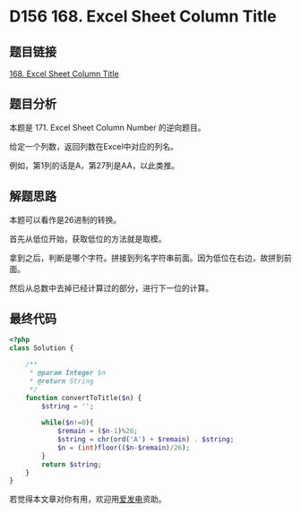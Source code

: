 # D156 168. Excel Sheet Column Title

## 题目链接

[168. Excel Sheet Column Title](https://leetcode.com/problems/excel-sheet-column-title/)

## 题目分析

本题是 171. Excel Sheet Column Number 的逆向题目。

给定一个列数，返回列数在Excel中对应的列名。

 例如，第1列的话是A，第27列是AA，以此类推。

## 解题思路

本题可以看作是26进制的转换。

首先从低位开始，获取低位的方法就是取模。

拿到之后，判断是哪个字符。拼接到列名字符串前面。因为低位在右边，故拼到前面。

然后从总数中去掉已经计算过的部分，进行下一位的计算。

## 最终代码

```php
<?php
class Solution {

    /**
     * @param Integer $n
     * @return String
     */
    function convertToTitle($n) {
        $string = '';
        
        while($n!=0){
            $remain = ($n-1)%26;
            $string = chr(ord('A') + $remain) . $string;
            $n = (int)floor(($n-$remain)/26);
        }
        return $string;
    }
}
```

若觉得本文章对你有用，欢迎用[爱发电](https://afdian.net/@skys215)资助。

